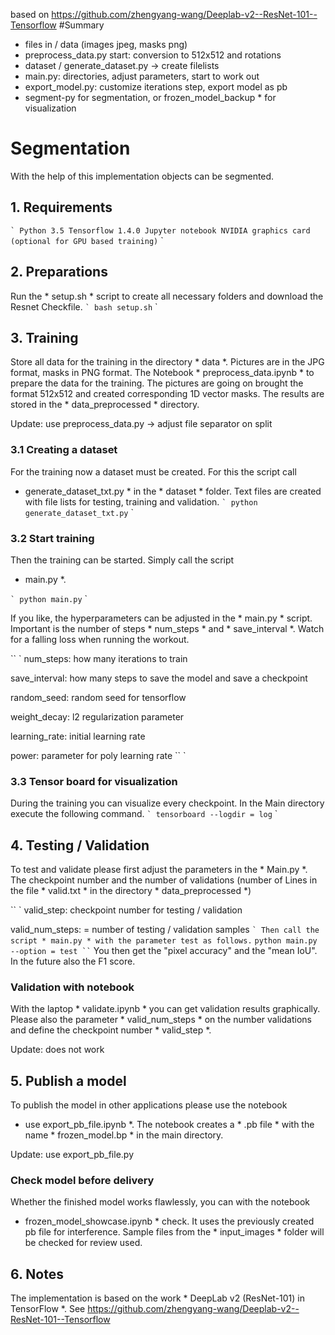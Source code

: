 based on https://github.com/zhengyang-wang/Deeplab-v2--ResNet-101--Tensorflow
#Summary
- files in / data (images jpeg, masks png)
- preprocess_data.py start: conversion to 512x512 and rotations
- dataset / generate_dataset.py -> create filelists
- main.py: directories, adjust parameters, start to work out
- export_model.py: customize iterations step, export model as pb
- segment-py for segmentation, or frozen_model_backup * for visualization


# Segmentation
With the help of this implementation objects can be segmented.

## 1. Requirements
`` `
Python 3.5
Tensorflow 1.4.0
Jupyter notebook
NVIDIA graphics card (optional for GPU based training)
`` `

## 2. Preparations
Run the * setup.sh * script to create all necessary folders
and download the Resnet Checkfile.
`` `
bash setup.sh
`` `

## 3. Training
Store all data for the training in the directory * data *. Pictures are in the
JPG format, masks in PNG format. The Notebook * preprocess_data.ipynb *
to prepare the data for the training. The pictures are going on
brought the format 512x512 and created corresponding 1D vector masks.
The results are stored in the * data_preprocessed * directory.

Update: use preprocess_data.py -> adjust file separator on split

### 3.1 Creating a dataset
For the training now a dataset must be created. For this the script call
* generate_dataset_txt.py * in the * dataset * folder. Text files are created with file lists for testing, training and validation.
`` `
python generate_dataset_txt.py
`` `

### 3.2 Start training
Then the training can be started. Simply call the script
* main.py *.

`` `
python main.py
`` `

If you like, the hyperparameters can be adjusted in the * main.py * script. Important is the number of steps * num_steps * and * save_interval *. Watch for a falling loss when running the workout.

`` `
num_steps: how many iterations to train

save_interval: how many steps to save the model and save a checkpoint

random_seed: random seed for tensorflow

weight_decay: l2 regularization parameter

learning_rate: initial learning rate

power: parameter for poly learning rate
`` `

### 3.3 Tensor board for visualization
During the training you can visualize every checkpoint. In the
Main directory execute the following command.
`` `
tensorboard --logdir = log
`` `

## 4. Testing / Validation
To test and validate please first adjust the parameters in the * Main.py *.
The checkpoint number and the number of validations (number of
Lines in the file * valid.txt * in the directory * data_preprocessed *)

`` `
valid_step: checkpoint number for testing / validation

valid_num_steps: = number of testing / validation samples
`` `
Then call the script * main.py * with the parameter test as follows.
`` `
python main.py --option = test
`` `
You then get the "pixel accuracy" and the "mean IoU". In the future also the
F1 score.

### Validation with notebook
With the laptop * validate.ipynb * you can get validation results
graphically. Please also the parameter * valid_num_steps * on the number
validations and define the checkpoint number * valid_step *.

Update: does not work

## 5. Publish a model
To publish the model in other applications please use the notebook
* use export_pb_file.ipynb *. The notebook creates a * .pb file * with
the name * frozen_model.bp * in the main directory.

Update: use export_pb_file.py

### Check model before delivery
Whether the finished model works flawlessly, you can with the notebook
* frozen_model_showcase.ipynb * check. It uses the previously created pb file
for interference. Sample files from the * input_images * folder will be checked for review
used.

## 6. Notes
The implementation is based on the work * DeepLab v2 (ResNet-101) in TensorFlow *. See https://github.com/zhengyang-wang/Deeplab-v2--ResNet-101--Tensorflow